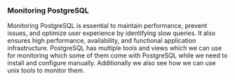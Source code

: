 ### Monitoring PostgreSQL
Monitoring PostgreSQL is essential to maintain performance, prevent issues, and optimize user experience by identifying slow queries. It also ensures high performance, availability, and functional application infrastructure. PostgreSQL has multiple tools and views which we can use for monitoring which some of them come with PostgreSQL while we need to install and configure manually. Additionally we also see how we can use unix tools to monitor them.